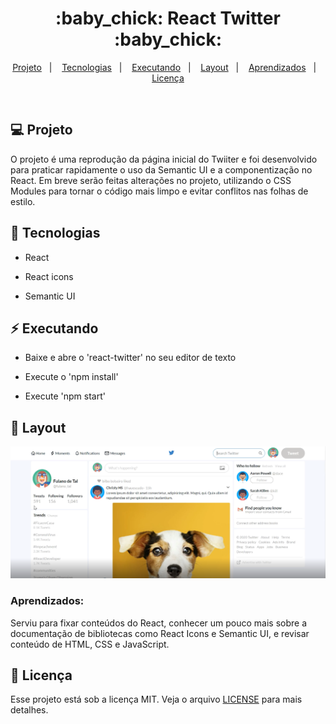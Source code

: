 <h1 align="center">
 :baby_chick: React Twitter :baby_chick:
</h1>

<p align="center">
<a href="#-projeto">Projeto</a>&nbsp;&nbsp;&nbsp;|&nbsp;&nbsp;&nbsp;
  <a href="#rocket-tecnologias">Tecnologias</a>&nbsp;&nbsp;&nbsp;|&nbsp;&nbsp;&nbsp;  
  <a href="#zap-executando">Executando</a>&nbsp;&nbsp;&nbsp;|&nbsp;&nbsp;&nbsp;
  <a href="#-layout">Layout</a>&nbsp;&nbsp;&nbsp;|&nbsp;&nbsp;&nbsp;
  <a href="#zap-executando">Aprendizados</a>&nbsp;&nbsp;&nbsp;|&nbsp;&nbsp;&nbsp;
  <a href="#memo-licença">Licença</a>
</p>

<br>

## 💻 Projeto

O projeto é uma reprodução da página inicial do Twiiter e foi desenvolvido para praticar rapidamente o uso da Semantic UI e a componentização no React. Em breve serão feitas alterações no projeto, utilizando o CSS Modules para tornar o código mais limpo e evitar conflitos nas folhas de estilo.

## :rocket: Tecnologias

- React

- React icons

- Semantic UI

## :zap: Executando

- Baixe e abre o 'react-twitter' no seu editor de texto

- Execute o 'npm install'

- Execute 'npm start'

## 🎨 Layout

![Image React Twitter Layout](https://github.com/ChristySchott/react-twitter/blob/master/layout.PNG)

### Aprendizados:

Serviu para fixar conteúdos do React, conhecer um pouco mais sobre a documentação de bibliotecas como React Icons e Semantic UI, e revisar conteúdo de HTML, CSS e JavaScript.

## :memo: Licença

Esse projeto está sob a licença MIT. Veja o arquivo [LICENSE](LICENSE.md) para mais detalhes.


